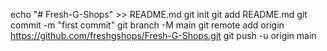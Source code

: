 echo "# Fresh-G-Shops" >> README.md
git init
git add README.md
git commit -m "first commit"
git branch -M main
git remote add origin https://github.com/freshgshops/Fresh-G-Shops.git
git push -u origin main
